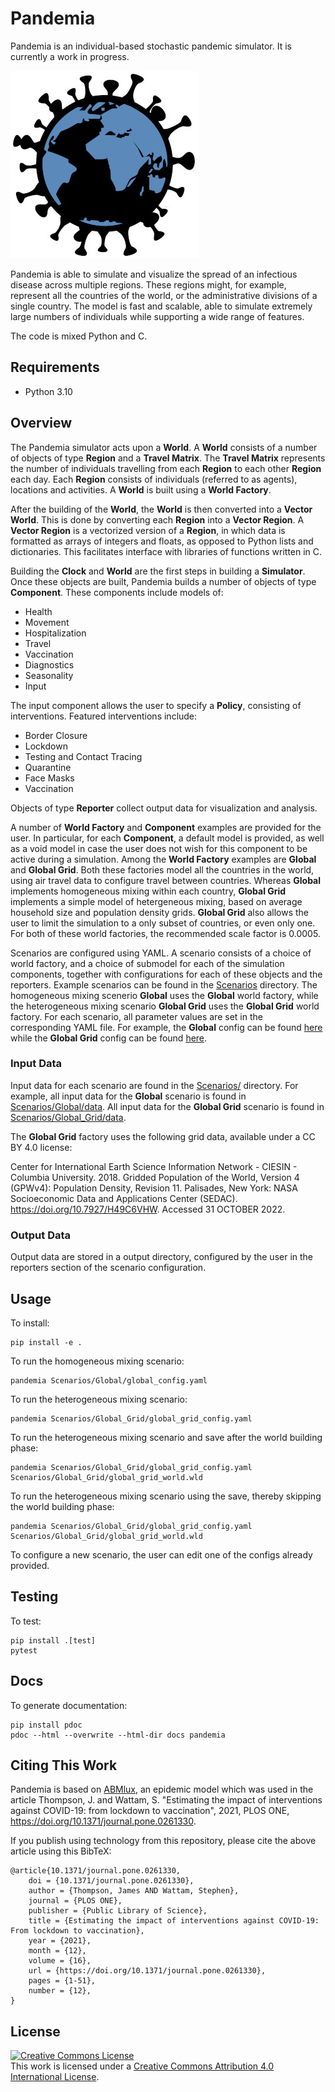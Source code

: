 # Pandemia
<!-- ![Integration](https://github.com/?/workflows/Integration/badge.svg?branch=master)
![Pytest](https://github.com/?/workflows/Pytest/badge.svg)
![Pylint](https://github.com/?/workflows/Pylint/badge.svg)
[![CodeFactor](https://www.codefactor.io/repository/github/?/badge?s=006dc8f386c6ea6d2a7a90377ff30fcf15328919)](https://www.codefactor.io/repository/github/?) -->

Pandemia is an individual-based stochastic pandemic simulator. It is currently a work in progress.

![pandemia Logo](pandemia_logo.jpg)

Pandemia is able to simulate and visualize the spread of an infectious disease across multiple
regions. These regions might, for example, represent all the countries of the world, or the
administrative divisions of a single country. The model is fast and scalable, able to simulate
extremely large numbers of individuals while supporting a wide range of features.

The code is mixed Python and C.

## Requirements

 * Python 3.10

## Overview
The Pandemia simulator acts upon a **World**. A **World** consists of a number of objects of type
**Region** and a **Travel Matrix**. The **Travel Matrix** represents the number of individuals travelling
from each **Region** to each other **Region** each day. Each **Region** consists of individuals (referred to
as agents), locations and activities. A **World** is built using a **World Factory**.

After the building of the **World**, the **World** is then converted into a **Vector World**. This
is done by converting each **Region** into a **Vector Region**. A **Vector Region** is a vectorized
version of a **Region**, in which data is formatted as arrays of integers and floats, as opposed to
Python lists and dictionaries. This facilitates interface with libraries of functions written in C.

Building the **Clock** and **World** are the first steps in building a **Simulator**. Once these objects are
built, Pandemia builds a number of objects of type **Component**. These components include models of:
* Health
* Movement
* Hospitalization
* Travel
* Vaccination
* Diagnostics
* Seasonality
* Input

The input component allows the user to specify a **Policy**, consisting of interventions. Featured
interventions include:
* Border Closure
* Lockdown
* Testing and Contact Tracing
* Quarantine
* Face Masks
* Vaccination

Objects of type **Reporter** collect output data for visualization and analysis.

A number of **World Factory** and **Component** examples are provided for the user. In particular, for each
**Component**, a default model is provided, as well as a void model in case the user does not wish for
this component to be active during a simulation. Among the **World Factory** examples are **Global** and
**Global Grid**. Both these factories model all the countries in the world, using air travel data to
configure travel between countries. Whereas **Global** implements homogeneous mixing within each
country, **Global Grid** implements a simple model of hetergeneous mixing, based on average household
size and population density grids. **Global Grid** also allows the user to limit the simulation to a
only subset of countries, or even only one. For both of these world factories, the recommended scale
factor is 0.0005.

Scenarios are configured using YAML. A scenario consists of a choice of world factory, and a choice
of submodel for each of the simulation components, together with configurations for each of these
objects and the reporters. Example scenarios can be found in the [Scenarios](Scenarios/)
directory. The homogeneous mixing scenerio **Global** uses the **Global** world factory, while the
heterogeneous mixing scenario **Global Grid** uses the **Global Grid** world factory. For each
scenario, all parameter values are set in the corresponding YAML file. For example, the **Global**
config can be found [here](Scenarios/Global/global_config.yaml) while the **Global Grid** config can
be found [here](Scenarios/Global_Grid/global_grid_config.yaml).

### Input Data
Input data for each scenario are found in the [Scenarios/](Scenarios/) directory. For example, all
input data for the **Global** scenario is found in [Scenarios/Global/data](Scenarios/Global/data).
All input data for the **Global Grid** scenario is found in [Scenarios/Global_Grid/data](Scenarios/Global_Grid/data).

The **Global Grid** factory uses the following grid data, available under a CC BY 4.0 license:

Center for International Earth Science Information Network - CIESIN - Columbia University. 2018.
Gridded Population of the World, Version 4 (GPWv4): Population Density, Revision 11. Palisades,
New York: NASA Socioeconomic Data and Applications Center (SEDAC). https://doi.org/10.7927/H49C6VHW.
Accessed 31 OCTOBER 2022.

### Output Data
Output data are stored in a output directory, configured by the user in the reporters section of the
scenario configuration.

## Usage
To install:

    pip install -e .

To run the homogeneous mixing scenario:

    pandemia Scenarios/Global/global_config.yaml

To run the heterogeneous mixing scenario:

    pandemia Scenarios/Global_Grid/global_grid_config.yaml

To run the heterogeneous mixing scenario and save after the world building phase:

    pandemia Scenarios/Global_Grid/global_grid_config.yaml Scenarios/Global_Grid/global_grid_world.wld

To run the heterogeneous mixing scenario using the save, thereby skipping the world building phase:

    pandemia Scenarios/Global_Grid/global_grid_config.yaml Scenarios/Global_Grid/global_grid_world.wld

To configure a new scenario, the user can edit one of the configs already provided.

## Testing
To test:

    pip install .[test]
    pytest

## Docs
To generate documentation:

    pip install pdoc
    pdoc --html --overwrite --html-dir docs pandemia

## Citing This Work
Pandemia is based on [ABMlux](https://github.com/abm-covid-lux/abmlux), an epidemic model which was used in the article Thompson, J. and Wattam, S. "Estimating the impact of interventions against COVID-19: from lockdown to vaccination", 2021, PLOS ONE, https://doi.org/10.1371/journal.pone.0261330.

If you publish using technology from this repository, please cite the above article using this BibTeX:

    @article{10.1371/journal.pone.0261330,
        doi = {10.1371/journal.pone.0261330},
        author = {Thompson, James AND Wattam, Stephen},
        journal = {PLOS ONE},
        publisher = {Public Library of Science},
        title = {Estimating the impact of interventions against COVID-19: From lockdown to vaccination},
        year = {2021},
        month = {12},
        volume = {16},
        url = {https://doi.org/10.1371/journal.pone.0261330},
        pages = {1-51},
        number = {12},
    }

## License
<a rel="license" href="http://creativecommons.org/licenses/by/4.0/"><img alt="Creative Commons License" style="border-width:0" src="https://i.creativecommons.org/l/by/4.0/88x31.png" /></a><br />This work is licensed under a <a rel="license" href="http://creativecommons.org/licenses/by/4.0/">Creative Commons Attribution 4.0 International License</a>.
